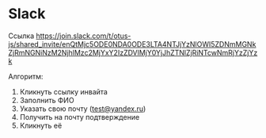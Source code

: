 # Slack

Ссылка
https://join.slack.com/t/otus-js/shared_invite/enQtMjc5ODE0NDA0ODE3LTA4NTJjYzNlOWI5ZDNmMGNkZjRmNGNiNzM2NjhlMzc2MjYxY2IzZDVlMjY0YjJhZTNlZjRiNTcwNmRjYzZjYzk

Алгоритм:

1. Кликнуть ссылку инвайта
2. Заполнить ФИО
3. Указать свою почту (test@yandex.ru)
4. Получить на почту подтверждение
5. Кликнуть её